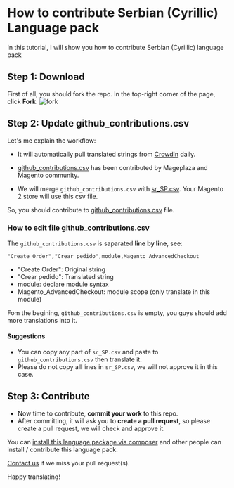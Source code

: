 # How to contribute Serbian (Cyrillic) Language pack

In this tutorial, I will show you how to contribute Serbian (Cyrillic) language pack

## Step 1: Download 

First of all, you should fork the repo. In the top-right corner of the page, click **Fork**.
![fork](https://help.github.com/assets/images/help/repository/fork_button.jpg)


## Step 2: Update github_contributions.csv

Let's me explain the workflow:

- It will automatically pull translated strings from [Crowdin](https://crowdin.com/project/magento-2) daily.

- [github_contributions.csv](https://github.com/mageplaza/magento-2-serbian-cyrillic-language-pack/blob/master/github_contributions.csv) has been contributed by Mageplaza and Magento community.

- We will merge `github_contributions.csv` with [sr_SP.csv](https://github.com/mageplaza/magento-2-serbian-cyrillic-language-pack/blob/master/sr_SP.csv). Your Magento 2 store will use this csv file.

So, you should contribute to [github_contributions.csv](https://github.com/mageplaza/magento-2-serbian-cyrillic-language-pack/blob/master/github_contributions.csv) file.

### How to edit file github_contributions.csv

The `github_contributions.csv` is saparated **line by line**, see:

```
"Create Order","Crear pedido",module,Magento_AdvancedCheckout
```

- "Create Order": Original string
- "Crear pedido": Translated string
- module: declare module syntax
- Magento_AdvancedCheckout: module scope (only translate in this module)


Fom the begining, `github_contributions.csv` is empty, you guys should add more translations into it.

#### Suggestions
- You can copy any part of `sr_SP.csv` and paste to `github_contributions.csv` then translate it.
- Please do not copy all lines in `sr_SP.csv`, we will not approve it in this case.

## Step 3: Contribute

- Now time to contribute, **commit your work** to this repo.
- After committing, it will ask you to **create a pull request**, so please create a pull request, we will check and approve it.


You can [install this language package via composer](https://github.com/mageplaza/magento-2-serbian-cyrillic-language-pack#-method-1-composer-method-recommend) and other people can install / contribute this language pack.

[Contact us](https://www.mageplaza.com/contact.html) if we miss your pull request(s).

Happy translating!



